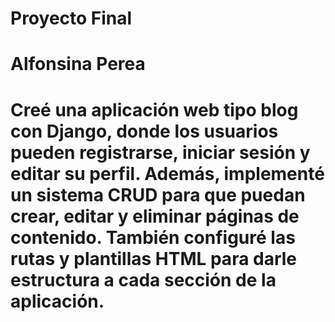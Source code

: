 # Proyecto Final
# Alfonsina Perea 
# Creé una aplicación web tipo blog con Django, donde los usuarios pueden registrarse, iniciar sesión y editar su perfil. Además, implementé un sistema CRUD para que puedan crear, editar y eliminar páginas de contenido. También configuré las rutas y plantillas HTML para darle estructura a cada sección de la aplicación.